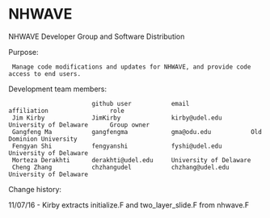 # NHWAVE
NHWAVE Developer Group and Software Distribution

Purpose:

     Manage code modifications and updates for NHWAVE, and provide code access to end users.
     
Development team members:

                           github user           email                 affiliation                 role
     Jim Kirby             JimKirby              kirby@udel.edu        University of Delaware      Group owner
     Gangfeng Ma           gangfengma            gma@odu.edu           Old Dominion University
     Fengyan Shi           fengyanshi            fyshi@udel.edu        University of Delaware    
     Morteza Derakhti      derakhti@udel.edu     University of Delaware
     Cheng Zhang           chzhangudel           chzhang@udel.edu      University of Delaware
     
Change history:

11/07/16 - Kirby extracts initialize.F and two_layer_slide.F from nhwave.F
